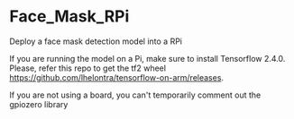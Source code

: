 # Face_Mask_RPi
Deploy a face mask detection model into a RPi

If you are running the model on a Pi, make sure to install Tensorflow 2.4.0. Please, refer this repo to get the tf2 wheel https://github.com/lhelontra/tensorflow-on-arm/releases.

If you are not using a board, you can't temporarily comment out the gpiozero library